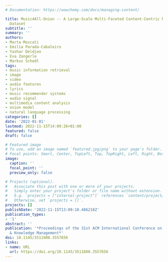 ```yaml
---
# Documentation: https://wowchemy.com/docs/managing-content/

title: Music4All-Onion -- A Large-Scale Multi-Faceted Content-Centric Music Recommendation
  Dataset
subtitle: ''
summary: ''
authors:
- Marta Moscati
- Emilia Parada-Cabaleiro
- Yashar Deldjoo
- Eva Zangerle
- Markus Schedl
tags:
- music information retrieval
- image
- video
- audio features
- lyrics
- music recommender systems
- audio signal
- multimedia content analysis
- onion model
- natural language processing
categories: []
date: '2022-01-01'
lastmod: 2022-11-15T14:09:26+01:00
featured: false
draft: false

# Featured image
# To use, add an image named `featured.jpg/png` to your page's folder.
# Focal points: Smart, Center, TopLeft, Top, TopRight, Left, Right, BottomLeft, Bottom, BottomRight.
image:
  caption: ''
  focal_point: ''
  preview_only: false

# Projects (optional).
#   Associate this post with one or more of your projects.
#   Simply enter your project's folder or file name without extension.
#   E.g. `projects = ["internal-project"]` references `content/project/deep-learning/index.md`.
#   Otherwise, set `projects = []`.
projects: []
publishDate: '2022-11-15T13:09:10.486218Z'
publication_types:
- '1'
abstract: ''
publication: '*Proceedings of the 31st ACM International Conference on Information
  & Knowledge Management*'
doi: 10.1145/3511808.3557656
links:
- name: URL
  url: https://doi.org/10.1145/3511808.3557656
---
```

